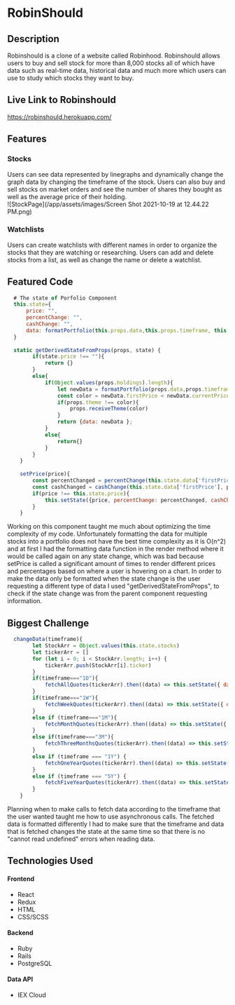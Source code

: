 # RobinShould
## Description
Robinshould is a clone of a website called Robinhood. Robinshould allows users to buy and sell stock for more than 8,000 stocks all of which have data such as  real-time data, historical data and much more which users can use to study which stocks they want to buy.
## Live Link to Robinshould 
https://robinshould.herokuapp.com/

## Features
### Stocks
Users can see data represented by linegraphs and dynamically change the graph data by changing the timeframe of the stock. Users can also buy and sell stocks on market orders and see the number of shares they bought as well as the average price of their holding. 
<br/>
![StockPage](/app/assets/images/Screen Shot 2021-10-19 at 12.44.22 PM.png)
### Watchlists
Users can create watchlists with different names in order to organize the stocks that they are watching or researching. Users can add and delete stocks from a list, as well as change the name or delete a watchlist. 

## Featured Code
```javascript
  # The state of Porfolio Component
  this.state={
      price: "",
      percentChange: "",
      cashChange: "",
      data: formatPortfolio(this.props.data,this.props.timeframe, this.props.holdings,this.props.user.total_capital)
  }
  
  static getDerivedStateFromProps(props, state) {
        if(state.price !== ""){
            return {}
        }
        else{
            if(Object.values(props.holdings).length){
                let newData = formatPortfolio(props.data,props.timeframe, props.holdings,props.user.total_capital)
                const color = newData.firstPrice < newData.currentPrice ? "green" : "red";
                if(props.theme !== color){
                    props.receiveTheme(color)
                }
                return {data: newData };
            }
            else{
                return{}
            }
        }
    }
    
    setPrice(price){
        const percentChanged = percentChange(this.state.data['firstPrice'], price)    
        const cashChanged = cashChange(this.state.data['firstPrice'], price)    
        if(price !== this.state.price){
            this.setState({price, percentChange: percentChanged, cashChange: cashChanged})
        }
    }
```
Working on this component taught me much about optimizing the time complexity of my code. Unfortunately formatting the data for multiple stocks into a portfolio does not have the best time complexity as it is O(n^2) and at first I had the formatting data function in the render method where it would be called again on any state change, which was bad because setPrice is called a significant amount of times to render different prices and percentages based on where a user is hovering on a chart. In order to make the data only be formatted when the state change is the user requesting a different type of data I used "getDerivedStateFromProps", to check if the state change was from the parent component requesting information.

## Biggest Challenge
```javascript
  changeData(timeframe){
        let StockArr = Object.values(this.state.stocks)
        let tickerArr = []
        for (let i = 0; i < StockArr.length; i++) {
            tickerArr.push(StockArr[i].ticker)
        }
        if(timeframe==="1D"){
            fetchAllQuotes(tickerArr).then((data) => this.setState({ data: data,timeframe:timeframe }))
        }
        if(timeframe==="1W"){
            fetchWeekQuotes(tickerArr).then((data) => this.setState({ data: data,timeframe:timeframe }))
        }
        else if (timeframe==="1M"){
            fetchMonthQuotes(tickerArr).then((data) => this.setState({ data: data,timeframe:timeframe }))
        }
        else if(timeframe==="3M"){
            fetchThreeMonthsQuotes(tickerArr).then((data) => this.setState({ data: data,timeframe:timeframe}))
        }
        else if (timeframe === "1Y") {
            fetchOneYearQuotes(tickerArr).then((data) => this.setState({ data: data ,timeframe:timeframe}))
        }
        else if (timeframe === "5Y") {
            fetchFiveYearQuotes(tickerArr).then((data) => this.setState({ data: data,timeframe:timeframe }))
        }
    }
```
Planning when to make calls to fetch data according to the timeframe that the user wanted taught me how to use asynchronous calls. The fetched data is formatted differently I had to make sure that the timeframe and data that is fetched changes the state at the same time so that there is no "cannot read undefined" errors when reading data.

## Technologies Used
#### Frontend
* React
* Redux
* HTML
* CSS/SCSS
#### Backend
* Ruby
* Rails
* PostgreSQL
#### Data API
* IEX Cloud


